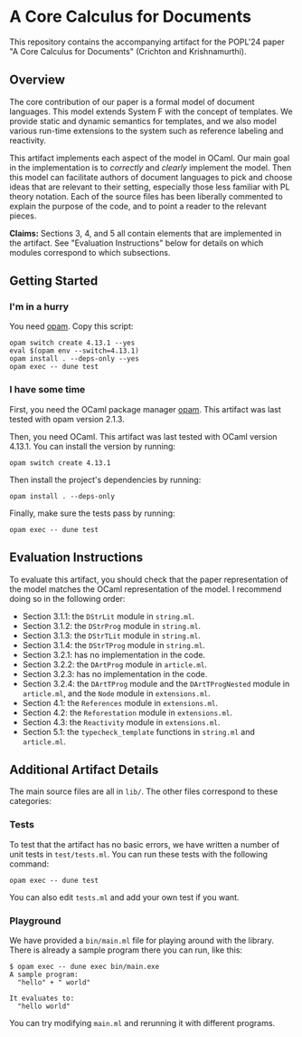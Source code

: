 # A Core Calculus for Documents

This repository contains the accompanying artifact for the POPL'24 paper "A Core Calculus for Documents" (Crichton and Krishnamurthi). 

## Overview

The core contribution of our paper is a formal model of document languages. This model extends System F with the concept of templates. We provide static and dynamic semantics for templates, and we also model various run-time extensions to the system such as reference labeling and reactivity.

This artifact implements each aspect of the model in OCaml. Our main goal in the implementation is to *correctly* and *clearly* implement the model. Then this model can facilitate authors of document languages to pick and choose ideas that are relevant to their setting, especially those less familiar with PL theory notation. Each of the source files has been liberally commented to explain the purpose of the code, and to point a reader to the relevant pieces.

**Claims:** Sections 3, 4, and 5 all contain elements that are implemented in the artifact. See "Evaluation Instructions" below for details on which modules correspond to which subsections.

## Getting Started

### I'm in a hurry

You need [opam]. Copy this script:

```
opam switch create 4.13.1 --yes
eval $(opam env --switch=4.13.1)
opam install . --deps-only --yes
opam exec -- dune test
```

### I have some time

First, you need the OCaml package manager [opam]. This artifact was last tested with opam version 2.1.3.

Then, you need OCaml. This artifact was last tested with OCaml version 4.13.1. You can install the version by running:

```
opam switch create 4.13.1
```

Then install the project's dependencies by running:

```
opam install . --deps-only
```

Finally, make sure the tests pass by running:

```
opam exec -- dune test
```

## Evaluation Instructions

To evaluate this artifact, you should check that the paper representation of the model matches the OCaml representation of the model. I recommend doing so in the following order:

* Section 3.1.1: the `DStrLit` module in `string.ml`.
* Section 3.1.2: the `DStrProg` module in `string.ml`.
* Section 3.1.3: the `DStrTLit` module in `string.ml`.
* Section 3.1.4: the `DStrTProg` module in `string.ml`.
* Section 3.2.1: has no implementation in the code.
* Section 3.2.2: the `DArtProg` module in `article.ml`.
* Section 3.2.3: has no implementation in the code.
* Section 3.2.4: the `DArtTProg` module and the `DArtTProgNested` module in `article.ml`, and the `Node` module in `extensions.ml`.
* Section 4.1: the `References` module in `extensions.ml`.
* Section 4.2: the `Reforestation` module in `extensions.ml`.
* Section 4.3: the `Reactivity` module in `extensions.ml`.
* Section 5.1: the `typecheck_template` functions in `string.ml` and `article.ml`.

## Additional Artifact Details

The main source files are all in `lib/`. The other files correspond to these categories:

### Tests

To test that the artifact has no basic errors, we have written a number of unit tests in `test/tests.ml`. You can run these tests with the following command:

```
opam exec -- dune test
```

You can also edit `tests.ml` and add your own test if you want.

### Playground

We have provided a `bin/main.ml` file for playing around with the library. 
There is already a sample program there you can run, like this:

```
$ opam exec -- dune exec bin/main.exe
A sample program:
  "hello" + " world"

It evaluates to:
  "hello world"
```

You can try modifying `main.ml` and rerunning it with different programs.

[opam]: https://opam.ocaml.org/doc/Install.html